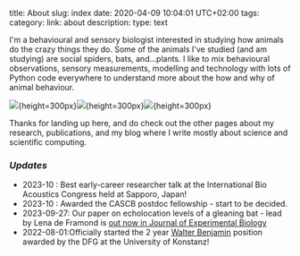 title: About 
slug: index
date: 2020-04-09 10:04:01 UTC+02:00
tags: 
category: 
link: about
description: 
type: text

I'm a behavioural and sensory biologist interested in studying how animals do the crazy things they do.
Some of the animals I've studied (and am studying) are social spiders, bats, and...plants. I like to mix behavioural observations, sensory measurements, modelling and technology with
lots of  Python code everywhere to understand more about the how and why of animal behaviour. 

![](../images/IMG_20200412_114027.jpg){height=300px}![](../images/small_gifs/small_optim_setup.gif){height=300px}![](../images/small_gifs/small_optim_ensonif.gif){height=300px}

Thanks for landing up here, and do check  out the other pages about my research, publications, and my blog where I write mostly about 
science and scientific computing.

### *Updates*
* 2023-10 : Best early-career researcher talk at the International Bio Acoustics Congress held at Sapporo, Japan!
* 2023-10 : Awarded the CASCB postdoc fellowship - start to be decided.
* 2023-09-27: Our paper on echolocation levels of a gleaning bat - lead by Lena de Framond is [out now in Journal of Experimental Biology](https://journals.biologists.com/jeb/article/226/18/jeb245801/329516/Calibrated-microphone-array-recordings-reveal-that)
* 2022-08-01:Officially started the 2 year [Walter Benjamin](https://www.dfg.de/en/research_funding/programmes/individual/walter_benjamin/index.html) position awarded by the DFG at the University of Konstanz!